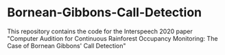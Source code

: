 # Bornean-Gibbons-Call-Detection
This repository contains the code for the Interspeech 2020 paper "Computer Audition for Continuous Rainforest Occupancy Monitoring: The Case of Bornean Gibbons' Call Detection"
